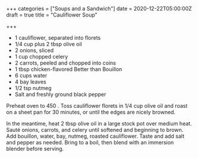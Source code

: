 +++
categories = ["Soups and a Sandwich"]
date = 2020-12-22T05:00:00Z
draft = true
title = "Cauliflower Soup"

+++
* 1 cauliflower, separated into florets
* 1/4 cup plus 2 tbsp olive oil 
* 2 onions, sliced 
* 1 cup chopped celery 
* 2 carrots, peeled and chopped into coins 
* 1 tbsp chicken-flavored Better than Bouillon 
* 6 cups water 
* 4 bay leaves 
* 1/2 tsp nutmeg 
* Salt and freshly ground black pepper

Preheat oven to 450 . Toss cauliflower florets in 1/4 cup olive oil and roast on a sheet pan for 30 minutes, or until the edges are nicely browned. 

In the meantime, heat 2 tbsp olive oil in a large stock pot over medium heat. Sauté onions, carrots, and celery until softened and beginning to brown. Add bouillon, water, bay, nutmeg, roasted cauliflower. Taste and add salt and pepper as needed. Bring to a boil, then blend with an immersion blender before serving.
